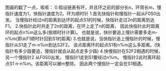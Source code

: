 图画的戳了一点，咳咳：
0.假设链表有环，并且环之前的部分长n，环周长m，慢指针速度为1，快指针速度为2。环为顺时针
1.首先快指针和慢指针一起从F0S0出发。
当慢指针经过n的距离到达环的起点S1的时候，快指针走过2n的距离到达F1。
2.快指针此时共走了2n的距离，在环上走了n的距离，
因此快指针此时距离环的起点n%m这么多(按顺时针计算)。
也就是说，快针要追上慢针需要多走m-n%m(即从F1顺时针回到S1的距离)
3.也就是说，当快指针追上慢指针的时候，慢指针从S1走了m-n%m到达S2F2。
该点距离环的起点S1有n%m这么多距离。(快指针有多少路要追，慢指针就会从起点走多少路)
4.快慢指针在S2F2相遇的时候，另一个慢指针2 从F0S0出发。
慢指针1走到S1要经过n%m。
慢指针2此时离环起点S1 n-n%m。该距离可以被m整除。
因此两个慢指针一定会在S1相遇。